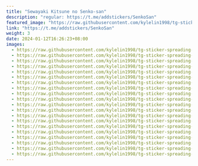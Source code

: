 ```yaml
---
title: "Sewayaki Kitsune no Senko-san"
description: "regular: https://t.me/addstickers/SenkoSan"
featured_image: "https://raw.githubusercontent.com/kylelin1998/tg-sticker-spreading-worldwide-images/main/img/44a9c10c-24a1-4267-baca-d9767d90e899.jpg"
link: "https://t.me/addstickers/SenkoSan"
weight: 3
date: 2024-01-12T16:26:23+08:00
images:
  - https://raw.githubusercontent.com/kylelin1998/tg-sticker-spreading-worldwide-images/main/img/44a9c10c-24a1-4267-baca-d9767d90e899.jpg
  - https://raw.githubusercontent.com/kylelin1998/tg-sticker-spreading-worldwide-images/main/img/f2396eee-2717-4ab6-bc3b-48a09c2a8af8.jpg
  - https://raw.githubusercontent.com/kylelin1998/tg-sticker-spreading-worldwide-images/main/img/aa7c7224-99bf-4491-8cb2-649ae5502a29.jpg
  - https://raw.githubusercontent.com/kylelin1998/tg-sticker-spreading-worldwide-images/main/img/d4a89829-58c6-4c2c-9903-4db433086710.jpg
  - https://raw.githubusercontent.com/kylelin1998/tg-sticker-spreading-worldwide-images/main/img/315cfd42-2bc5-4217-bca0-8fb110e64fd2.jpg
  - https://raw.githubusercontent.com/kylelin1998/tg-sticker-spreading-worldwide-images/main/img/8de718f4-8ff8-4775-9eaa-f0e4a03bb5dd.jpg
  - https://raw.githubusercontent.com/kylelin1998/tg-sticker-spreading-worldwide-images/main/img/2f7bb6da-b48d-4ba6-88db-66fddcb8cbaa.jpg
  - https://raw.githubusercontent.com/kylelin1998/tg-sticker-spreading-worldwide-images/main/img/20430b4d-c663-460a-b7d1-64a8fd2f293f.jpg
  - https://raw.githubusercontent.com/kylelin1998/tg-sticker-spreading-worldwide-images/main/img/e098804f-0290-44ec-9b86-e4a9b82f3196.jpg
  - https://raw.githubusercontent.com/kylelin1998/tg-sticker-spreading-worldwide-images/main/img/9a162903-6eef-4a98-90c5-7e1054339f61.jpg
  - https://raw.githubusercontent.com/kylelin1998/tg-sticker-spreading-worldwide-images/main/img/9a7b6263-2708-4e4f-98f1-7e8829047ce3.jpg
  - https://raw.githubusercontent.com/kylelin1998/tg-sticker-spreading-worldwide-images/main/img/db042b00-f549-4081-b9f9-f8ac93ed2c9f.jpg
  - https://raw.githubusercontent.com/kylelin1998/tg-sticker-spreading-worldwide-images/main/img/7d52298b-8c7a-4f42-9659-7f09e0af5d79.jpg
  - https://raw.githubusercontent.com/kylelin1998/tg-sticker-spreading-worldwide-images/main/img/07d56d14-e41d-403f-8eb8-b52b46fca5f9.jpg
  - https://raw.githubusercontent.com/kylelin1998/tg-sticker-spreading-worldwide-images/main/img/f3cfc199-36b0-4c77-b36c-204b404f0f03.jpg
  - https://raw.githubusercontent.com/kylelin1998/tg-sticker-spreading-worldwide-images/main/img/ab3f09b6-e72c-4b1f-ad05-9f0919a18f0d.jpg
  - https://raw.githubusercontent.com/kylelin1998/tg-sticker-spreading-worldwide-images/main/img/050e7f2c-f390-4a0b-8a80-3c7030118136.jpg
  - https://raw.githubusercontent.com/kylelin1998/tg-sticker-spreading-worldwide-images/main/img/03b84707-d7cc-4c8a-a2a9-059cb5966c2c.jpg
  - https://raw.githubusercontent.com/kylelin1998/tg-sticker-spreading-worldwide-images/main/img/7b9a2b0a-bae6-44f0-87ac-812a448ca75f.jpg
  - https://raw.githubusercontent.com/kylelin1998/tg-sticker-spreading-worldwide-images/main/img/117ab7ec-3e44-45db-93d6-9b7a8822352d.jpg
---
```

